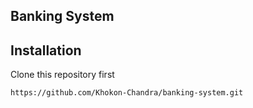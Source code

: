 ## Banking System

## Installation

Clone this repository first

```bash
https://github.com/Khokon-Chandra/banking-system.git